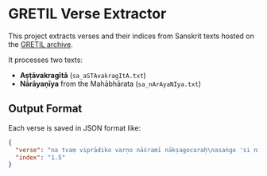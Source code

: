 # GRETIL Verse Extractor

This project extracts verses and their indices from Sanskrit texts hosted on the [GRETIL archive](https://gretil.sub.uni-goettingen.de/).

It processes two texts:
- **Aṣṭāvakragītā** (`sa_aSTAvakragItA.txt`)
- **Nārāyaṇīya** from the Mahābhārata (`sa_nArAyaNIya.txt`)

## Output Format

Each verse is saved in JSON format like:
```json
{
  "verse": "na tvaṃ viprādiko varṇo nāśramī nākṣagocaraḥ\nasaṅgo 'si nirākāro viśvasākṣī sukhī bhava",
  "index": "1.5"
}

